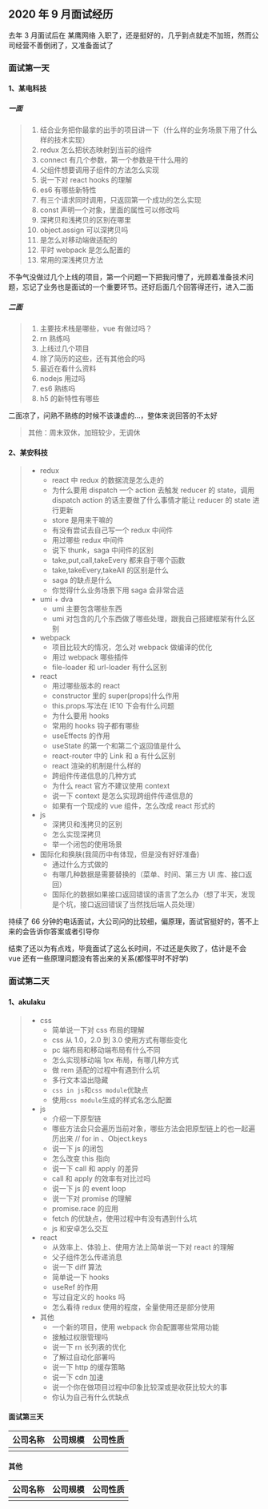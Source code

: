 ## 2020 年 9 月面试经历

去年 3 月面试后在 某鹰网络 入职了，还是挺好的，几乎到点就走不加班，然而公司经营不善倒闭了，又准备面试了

### 面试第一天

#### 1、某电科技

##### 一面

> 1. 结合业务把你最拿的出手的项目讲一下（什么样的业务场景下用了什么样的技术实现）
> 2. redux 怎么把状态映射到当前的组件
> 3. connect 有几个参数，第一个参数是干什么用的
> 4. 父组件想要调用子组件的方法怎么实现
> 5. 说一下对 react hooks 的理解
> 6. es6 有哪些新特性
> 7. 有三个请求同时调用，只返回第一个成功的怎么实现
> 8. const 声明一个对象，里面的属性可以修改吗
> 9. 深拷贝和浅拷贝的区别在哪里
> 10. object.assign 可以深拷贝吗
> 11. 是怎么对移动端做适配的
> 12. 平时 webpack 是怎么配置的
> 13. 常用的深浅拷贝方法

不争气没做过几个上线的项目，第一个问题一下把我问懵了，光顾着准备技术问题，忘记了业务也是面试的一个重要环节。还好后面几个回答得还行，进入二面

##### 二面

> 1. 主要技术栈是哪些，vue 有做过吗？
> 2. rn 熟练吗
> 3. 上线过几个项目
> 4. 除了简历的这些，还有其他会的吗
> 5. 最近在看什么资料
> 6. nodejs 用过吗
> 7. es6 熟练吗
> 8. h5 的新特性有哪些

二面凉了，问熟不熟练的时候不该谦虚的...，整体来说回答的不太好

> 其他：周末双休，加班较少，无调休

#### 2、某安科技

> - redux
>   - react 中 redux 的数据流是怎么走的
>   - 为什么要用 dispatch 一个 action 去触发 reducer 的 state，调用 dispatch action 的话主要做了什么事情才能让 reducer 的 state 进行更新
>   - store 是用来干嘛的
>   - 有没有尝试去自己写一个 redux 中间件
>   - 用过哪些 redux 中间件
>   - 说下 thunk，saga 中间件的区别
>   - take,put,call,takeEvery 都来自于哪个函数
>   - take,takeEvery,takeAll 的区别是什么
>   - saga 的缺点是什么
>   - 你觉得什么业务场景下用 saga 会非常合适
> - umi + dva
>   - umi 主要包含哪些东西
>   - umi 对包含的几个东西做了哪些处理，跟我自己搭建框架有什么区别
> - webpack
>   - 项目比较大的情况，怎么对 webpack 做编译的优化
>   - 用过 webpack 哪些插件
>   - file-loader 和 url-loader 有什么区别
> - react
>   - 用过哪些版本的 react
>   - constructor 里的 super(props)什么作用
>   - this.props.写法在 IE10 下会有什么问题
>   - 为什么要用 hooks
>   - 常用的 hooks 钩子都有哪些
>   - useEffects 的作用
>   - useState 的第一个和第二个返回值是什么
>   - react-router 中的 Link 和 a 有什么区别
>   - react 渲染的机制是什么样的
>   - 跨组件传递信息的几种方式
>   - 为什么 react 官方不建议使用 context
>   - 说一下 context 是怎么实现跨组件传递信息的
>   - 如果有一个现成的 vue 组件，怎么改成 react 形式的
> - js
>   - 深拷贝和浅拷贝的区别
>   - 怎么实现深拷贝
>   - 举一个闭包的使用场景
> - 国际化和换肤(我简历中有体现，但是没有好好准备)
>   - 通过什么方式做的
>   - 有哪几种数据是需要替换的（菜单、时间、第三方 UI 库、接口返回）
>   - 国际化的数据如果接口返回错误的语言了怎么办（想了半天，发现是个坑，接口返回错误了当然找后端人员处理）

持续了 66 分钟的电话面试，大公司问的比较细，偏原理，面试官挺好的，答不上来的会告诉你答案或者引导你

结束了还以为有点戏，毕竟面试了这么长时间，不过还是失败了，估计是不会 vue 还有一些原理问题没有答出来的关系(都怪平时不好学)

### 面试第二天

#### 1、akulaku

> - css
>   - 简单说一下对 css 布局的理解
>   - css 从 1.0，2.0 到 3.0 使用方式有哪些变化
>   - pc 端布局和移动端布局有什么不同
>   - 怎么实现移动端 1px 布局，有哪几种方式
>   - 做 rem 适配的过程中有遇到什么坑
>   - 多行文本溢出隐藏
>   - `css in js`和`css module`优缺点
>   - 使用`css module`生成的样式名怎么配置
> - js
>   - 介绍一下原型链
>   - 哪些方法会只会遍历当前对象，哪些方法会把原型链上的也一起遍历出来 // for in 、Object.keys
>   - 说一下 js 的闭包
>   - 怎么改变 this 指向
>   - 说一下 call 和 apply 的差异
>   - call 和 apply 的效率有对比过吗
>   - 说一下 js 的 event loop
>   - 说一下对 promise 的理解
>   - promise.race 的应用
>   - fetch 的优缺点，使用过程中有没有遇到什么坑
>   - js 和安卓怎么交互
> - react
>   - 从效率上、体验上、使用方法上简单说一下对 react 的理解
>   - 父子组件怎么传递消息
>   - 说一下 diff 算法
>   - 简单说一下 hooks
>   - useRef 的作用
>   - 写过自定义的 hooks 吗
>   - 怎么看待 redux 使用的程度，全量使用还是部分使用
> - 其他
>   - 一个新的项目，使用 webpack 你会配置哪些常用功能
>   - 接触过权限管理吗
>   - 说一下 rn 长列表的优化
>   - 了解过自动化部署吗
>   - 说一下 http 的缓存策略
>   - 说一下 cdn 加速
>   - 说一个你在做项目过程中印象比较深或是收获比较大的事
>   - 你认为自己有什么优缺点

#### 面试第三天

| 公司名称 | 公司规模 | 公司性质 |
| -------- | -------- | -------- |
|          |          |          |

#### 其他

| 公司名称 | 公司规模 | 公司性质 |
| -------- | -------- | -------- |
|          |          |          |
